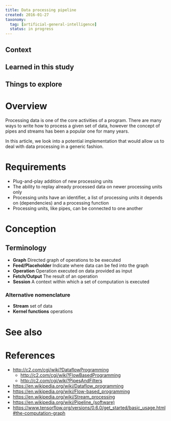 ```yaml
---
title: Data processing pipeline
created: 2016-01-27
taxonomy:
  tag: [artificial-general-intelligence]
  status: in progress
---
```


## Context

## Learned in this study

## Things to explore

# Overview
Processing data is one of the core activities of a program. There are many ways to write how to process a given set of data, however the concept of pipes and streams has been a popular one for many years.

In this article, we look into a potential implementation that would allow us to deal with data processing in a generic fashion.

# Requirements
* Plug-and-play addition of new processing units
* The ability to replay already processed data on newer processing units only
* Processing units have an identifier, a list of processing units it depends on (dependencies) and a processing function
* Processing units, like pipes, can be connected to one another

# Conception
## Terminology
* **Graph** Directed graph of operations to be executed
* **Feed/Placeholder** Indicate where data can be fed into the graph
* **Operation** Operation executed on data provided as input
* **Fetch/Output** The result of an operation
* **Session** A context within which a set of computation is executed

### Alternative nomenclature
* **Stream** set of data
* **Kernel functions** operations

# See also

# References
* http://c2.com/cgi/wiki?DataflowProgramming
	* http://c2.com/cgi/wiki?FlowBasedProgramming
	* http://c2.com/cgi/wiki?PipesAndFilters
* https://en.wikipedia.org/wiki/Dataflow_programming
* https://en.wikipedia.org/wiki/Flow-based_programming
* https://en.wikipedia.org/wiki/Stream_processing
* https://en.wikipedia.org/wiki/Pipeline_(software)
* https://www.tensorflow.org/versions/0.6.0/get_started/basic_usage.html#the-computation-graph
